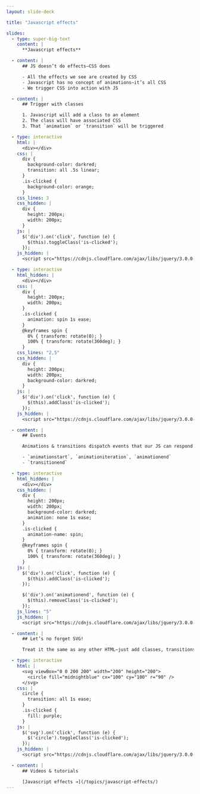 ```yaml
---
layout: slide-deck

title: "Javascript effects"

slides:
  - type: super-big-text
    content: |
      **Javascript effects**

  - content: |
      ## JS doesn’t do effects—CSS does

      - All the effects we see are created by CSS
      - Javascript has no concept of animations—it’s all CSS
      - We trigger CSS into action with JS

  - content: |
      ## Trigger with classes

      1. Javascript will add a class to an element
      2. The class will have associated CSS
      3. That `animation` or `transition` will be triggered

  - type: interactive
    html: |
      <div></div>
    css: |
      div {
        background-color: darkred;
        transition: all .5s linear;
      }
      .is-clicked {
        background-color: orange;
      }
    css_lines: 3
    css_hidden: |
      div {
        height: 200px;
        width: 200px;
      }
    js: |
      $('div').on('click', function (e) {
        $(this).toggleClass('is-clicked');
      });
    js_hidden: |
      <script src="https://cdnjs.cloudflare.com/ajax/libs/jquery/3.0.0-beta1/jquery.min.js"></script>

  - type: interactive
    html_hidden: |
      <div></div>
    css: |
      div {
        height: 200px;
        width: 200px;
      }
      .is-clicked {
        animation: spin 1s ease;
      }
      @keyframes spin {
        0% { transform: rotate(0); }
        100% { transform: rotate(360deg); }
      }
    css_lines: "2,5"
    css_hidden: |
      div {
        height: 200px;
        width: 200px;
        background-color: darkred;
      }
    js: |
      $('div').on('click', function (e) {
        $(this).addClass('is-clicked');
      });
    js_hidden: |
      <script src="https://cdnjs.cloudflare.com/ajax/libs/jquery/3.0.0-beta1/jquery.min.js"></script>

  - content: |
      ## Events

      Animations & transitions dispatch events that our JS can respond to:

      - `animationstart`, `animationiteration`, `animationend`
      - `transitionend`

  - type: interactive
    html_hidden: |
      <div></div>
    css_hidden: |
      div {
        height: 200px;
        width: 200px;
        background-color: darkred;
        animation: none 1s ease;
      }
      .is-clicked {
        animation-name: spin;
      }
      @keyframes spin {
        0% { transform: rotate(0); }
        100% { transform: rotate(360deg); }
      }
    js: |
      $('div').on('click', function (e) {
        $(this).addClass('is-clicked');
      });

      $('div').on('animationend', function (e) {
        $(this).removeClass('is-clicked');
      });
    js_lines: "5"
    js_hidden: |
      <script src="https://cdnjs.cloudflare.com/ajax/libs/jquery/3.0.0-beta1/jquery.min.js"></script>

  - content: |
      ## Let’s no forget SVG!

      Treat it the same as any other HTML—just add classes, transitions & animations

  - type: interactive
    html: |
      <svg viewBox="0 0 200 200" width="200" height="200">
        <circle fill="midnightblue" cx="100" cy="100" r="90" />
      </svg>
    css: |
      circle {
        transition: all 1s ease;
      }
      .is-clicked {
        fill: purple;
      }
    js: |
      $('svg').on('click', function (e) {
        $('circle').toggleClass('is-clicked');
      });
    js_hidden: |
      <script src="https://cdnjs.cloudflare.com/ajax/libs/jquery/3.0.0-beta1/jquery.min.js"></script>

  - content: |
      ## Videos & tutorials

      [Javascript effects ➔](/topics/javascript-effects/)
---
```

